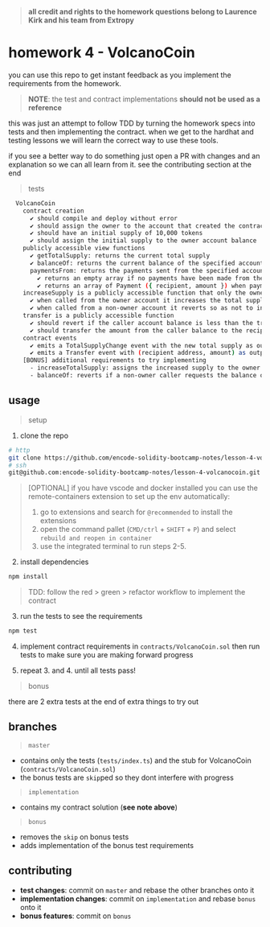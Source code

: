 > **all credit and rights to the homework questions belong to Laurence Kirk and his team from Extropy**

# homework 4 - VolcanoCoin

you can use this repo to get instant feedback as you implement the requirements from the homework.

> **NOTE**: the test and contract implementations **should not be used as a reference**

this was just an attempt to follow TDD by turning the homework specs into tests and then implementing the contract. when we get to the hardhat and testing lessons we will learn the correct way to use these tools.

if you see a better way to do something just open a PR with changes and an explanation so we can all learn from it. see the contributing section at the end

> tests

```sh
  VolcanoCoin
    contract creation
      ✔ should compile and deploy without error
      ✔ should assign the owner to the account that created the contract
      ✔ should have an initial supply of 10,000 tokens
      ✔ should assign the initial supply to the owner account balance
    publicly accessible view functions
      ✔ getTotalSupply: returns the current total supply
      ✔ balanceOf: returns the current balance of the specified account argument
      paymentsFrom: returns the payments sent from the specified account argument
        ✔ returns an empty array if no payments have been made from the account
        ✔ returns an array of Payment ({ recipient, amount }) when payments have been made from the account (109ms)
    increaseSupply is a publicly accessible function that only the owner account can call
      ✔ when called from the owner account it increases the total supply by 1000 (44ms)
      ✔ when called from a non-owner account it reverts so as not to increase the total supply (51ms)
    transfer is a publicly accessible function
      ✔ should revert if the caller account balance is less than the transfer amount
      ✔ should transfer the amount from the caller balance to the recipient balance if the amount is less than or equal to current caller balance
    contract events
      ✔ emits a TotalSupplyChange event with the new total supply as output when the total supply changes (71ms)
      ✔ emits a Transfer event with (recipient address, amount) as output when a transfer occurs (38ms)
    [BONUS] additional requirements to try implementing
      - increaseTotalSupply: assigns the increased supply to the owner account balance when successful
      - balanceOf: reverts if a non-owner caller requests the balance of someone else's account
```

## usage

> setup

1. clone the repo
```sh
# http
git clone https://github.com/encode-solidity-bootcamp-notes/lesson-4-volcanocoin.git
# ssh
git@github.com:encode-solidity-bootcamp-notes/lesson-4-volcanocoin.git
```

> [OPTIONAL] if you have vscode and docker installed you can use the remote-containers extension to set up the env automatically:
> 1. go to extensions and search for `@recommended` to install the extensions
> 2. open the command pallet (`CMD/ctrl` + `SHIFT` + `P`) and select `rebuild and reopen in container`
> 3. use the integrated terminal to run steps 2-5.

2. install dependencies
```sh
npm install
```

> TDD: follow the red > green > refactor workflow to implement the contract

3. run the tests to see the requirements
```sh
npm test
```

4. implement contract requirements in `contracts/VolcanoCoin.sol` then run tests to make sure you are making forward progress

5. repeat 3. and 4. until all tests pass!

> bonus

there are 2 extra tests at the end of extra things to try out

## branches

> `master`

- contains only the tests (`tests/index.ts`) and the stub for VolcanoCoin (`contracts/VolcanoCoin.sol`)
- the bonus tests are `skip`ped so they dont interfere with progress

> `implementation`

- contains my contract solution (**see note above**)

> `bonus`

- removes the `skip` on bonus tests
- adds implementation of the bonus test requirements  

## contributing

- **test changes**: commit on `master` and rebase the other branches onto it
- **implementation changes**: commit on `implementation` and rebase `bonus` onto it
- **bonus features**: commit on `bonus` 